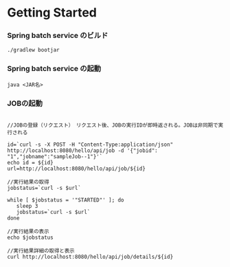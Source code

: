 # Getting Started

### Spring batch service のビルド
```
./gradlew bootjar
```

### Spring batch service の起動

```
java <JAR名>
```


### JOBの起動

```

//JOBの登録（リクエスト）　リクエスト後、JOBの実行IDが即時返される。JOBは非同期で実行される

id=`curl -s -X POST -H "Content-Type:application/json" http://localhost:8080/hello/api/job -d '{"jobid": "1","jobname":"sampleJob--1"}'`
echo id = ${id}
url=http://localhost:8080/hello/api/job/${id}

//実行結果の取得
jobstatus=`curl -s $url`

while [ $jobstatus = '"STARTED"' ]; do
   sleep 3
   jobstatus=`curl -s $url`
done

//実行結果の表示
echo $jobstatus

//実行結果詳細の取得と表示
curl http://localhost:8080/hello/api/job/details/${id}

```



